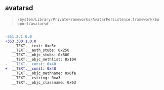 ## avatarsd

> `/System/Library/PrivateFrameworks/AvatarPersistence.framework/Support/avatarsd`

```diff

-361.2.1.0.0
+363.300.1.0.0
   __TEXT.__text: 0xe5c
   __TEXT.__auth_stubs: 0x250
   __TEXT.__objc_stubs: 0x500
   __TEXT.__objc_methlist: 0x104
-  __TEXT.__const: 0x40
+  __TEXT.__const: 0x48
   __TEXT.__objc_methname: 0x6fa
   __TEXT.__cstring: 0xa3
   __TEXT.__objc_classname: 0x63

```

